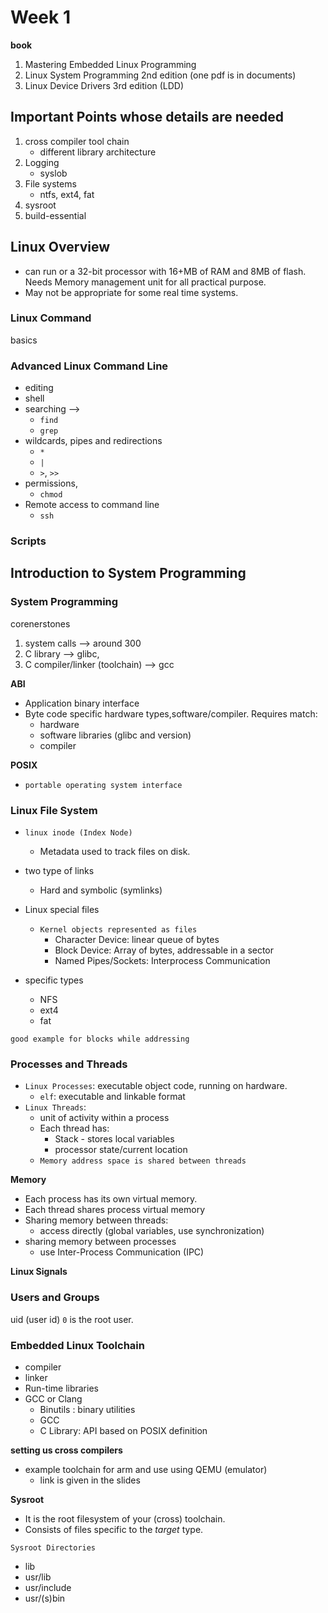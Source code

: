 # Week 1

**book**

1. Mastering Embedded Linux Programming
2. Linux System Programming 2nd edition (one pdf is in documents)
3. Linux Device Drivers 3rd edition (LDD)

## Important Points whose details are needed

1. cross compiler tool chain
    * different library architecture
2. Logging
    * syslob
3. File systems
    * ntfs, ext4, fat
4. sysroot
5. build-essential 

## Linux Overview

* can run or a 32-bit processor with 16+MB of RAM and 8MB of flash. Needs Memory management unit for all practical purpose.
* May not be appropriate for some real time systems.

### Linux Command
basics

### Advanced Linux Command Line

* editing
* shell
* searching --> 
    * `find`
    * `grep`
* wildcards, pipes and redirections
    * `*`
    * `|`
    * `>`, `>>`
* permissions,
    * `chmod`
* Remote access to command line
    * `ssh`

### Scripts


## Introduction to System Programming


### System Programming

corenerstones 

1. system calls --> around 300
2. C library --> glibc,
3. C compiler/linker (toolchain) --> gcc

**ABI**

* Application binary interface
* Byte code specific hardware types,software/compiler. Requires match:
    * hardware
    * software libraries (glibc and version)
    * compiler

**POSIX**

* `portable operating system interface`


### Linux File System

* `linux inode (Index Node)`
    * Metadata used to track files on disk.
* two type of links
    * Hard and symbolic (symlinks)
* Linux special files
    * `Kernel objects represented as files`
        * Character Device: linear queue of bytes
        * Block Device: Array of bytes, addressable in a sector
        * Named Pipes/Sockets: Interprocess Communication

* specific types
    * NFS
    * ext4
    * fat

`good example for blocks while addressing`

### Processes and Threads

* `Linux Processes`: executable object code, running on hardware.
    * `elf`: executable and linkable format
* `Linux Threads`:
    * unit of activity within a process
    * Each thread has:
        * Stack - stores local variables
        * processor state/current location
    * `Memory address space is shared between threads`

**Memory**

* Each process has its own virtual memory.
* Each thread shares process virtual memory
* Sharing memory between threads:
    * access directly (global variables, use synchronization)
* sharing memory between processes
    * use Inter-Process Communication (IPC)


**Linux Signals**

### Users and Groups

uid (user id) `0` is the root user.

### Embedded Linux Toolchain

* compiler
* linker
* Run-time libraries
* GCC or Clang
    * Binutils : binary utilities
    * GCC
    * C Library: API based on POSIX definition

**setting us cross compilers**

* example toolchain for arm and use using QEMU (emulator)
    * link is given in the slides

**Sysroot**

* It is the root filesystem of your (cross) toolchain.
* Consists of files specific to the *target* type.

`Sysroot Directories`

* lib
* usr/lib
* usr/include
* usr/(s)bin

